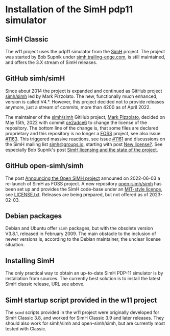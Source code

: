 # Installation of the SimH pdp11 simulator 

## SimH Classic
The w11 project uses the pdp11 simulator from the
[SimH](https://en.wikipedia.org/wiki/SIMH) project. The project was started
by Bob Supnik under [simh.trailing-edge.com](http://simh.trailing-edge.com),
is still maintained, and offers the 3.X stream of SimH releases.

## GitHub simh/simH
Since about 2014 the project is expanded and continued as GitHub project
[simh/simh](https://github.com/simh/simh) led by Mark Pizzolato.
The new, functionally much enhanced, version is called V4.*. However, this
project decided not to provide releases anymore, just a stream of commits,
more than 4200 as of April 2022.

The maintainer of the [simh/simh](https://github.com/simh/simh) GitHub project,
[Mark Pizzolato](https://github.com/markpizz), decided on May 15th, 2022 with
commit [ce2adce6](https://github.com/simh/simh/commit/ce2adce6) to change the
license of the repository. The bottom line of the change is, that some files
are declared proprietary and this repository is no longer a
[FOSS](https://en.wikipedia.org/wiki/Free_and_open-source_software) project,
see also issue [#1163](https://github.com/simh/simh/issues/1163).
This triggered massive reactions, see issue
[#1161](https://github.com/simh/simh/issues/1161) and discussions on the
SimH mailing list [simh@groups.io](https://groups.io/g/simh), starting with post
[New license?](https://groups.io/g/simh/topic/new_license/91108560).
See especially Bob Supnik's post
[SimH licensing and the state of the project](https://groups.io/g/simh/topic/simh_licensing_and_the_state/91173868).

## GitHub open-simh/simh
The post
[Announcing the Open SIMH project](https://groups.io/g/simh/topic/91528716)
announed on 2022-06-03 a re-launch of SimH as FOSS project.
A new repository [open-simh/simh](https://github.com/open-simh/simh#readme)
has been set up and provides the SimH code-base under an
[MIT-style licence](https://en.wikipedia.org/wiki/MIT_License), see
[LICENSE.txt](https://github.com/open-simh/simh/blob/master/LICENSE.txt).
Releases are being prepared, but not offered as of 2023-02-03.

## Debian packages
Debian and Ubuntu offer `simh` packages, but with the obsolete version V3.8.1,
released in February 2009. The main obstacle to the inclusion of newer
versions is, according to the Debian maintainer, the unclear license situation.

## Installing SimH
The only practical way to obtain an up-to-date SimH PDP-11 simulator is by
installation from sources. The currently best solution is to install the
latest SimH classic release, URL see above.

## SimH startup script provided in the w11 project
The `scmd` scripts provided in the w11 project were originally developed for
SimH Classic 3.8, and worked for SimH Classic 3.9 and later releases.
They should also work for simh/simh and open-simh/simh, but are currently
most tested with Classic.

